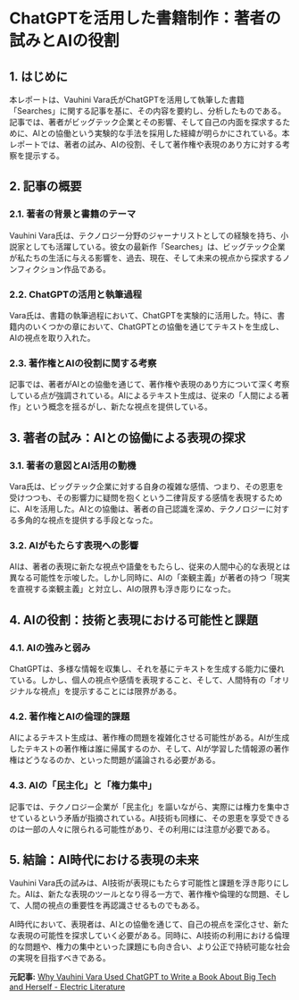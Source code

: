 # ChatGPTを活用した書籍制作：著者の試みとAIの役割

## 1. はじめに

本レポートは、Vauhini Vara氏がChatGPTを活用して執筆した書籍「Searches」に関する記事を基に、その内容を要約し、分析したものである。記事では、著者がビッグテック企業とその影響、そして自己の内面を探求するために、AIとの協働という実験的な手法を採用した経緯が明らかにされている。本レポートでは、著者の試み、AIの役割、そして著作権や表現のあり方に対する考察を提示する。

## 2. 記事の概要

### 2.1. 著者の背景と書籍のテーマ

Vauhini Vara氏は、テクノロジー分野のジャーナリストとしての経験を持ち、小説家としても活躍している。彼女の最新作「Searches」は、ビッグテック企業が私たちの生活に与える影響を、過去、現在、そして未来の視点から探求するノンフィクション作品である。

### 2.2. ChatGPTの活用と執筆過程

Vara氏は、書籍の執筆過程において、ChatGPTを実験的に活用した。特に、書籍内のいくつかの章において、ChatGPTとの協働を通じてテキストを生成し、AIの視点を取り入れた。

### 2.3. 著作権とAIの役割に関する考察

記事では、著者がAIとの協働を通じて、著作権や表現のあり方について深く考察している点が強調されている。AIによるテキスト生成は、従来の「人間による著作」という概念を揺るがし、新たな視点を提供している。

## 3. 著者の試み：AIとの協働による表現の探求

### 3.1. 著者の意図とAI活用の動機

Vara氏は、ビッグテック企業に対する自身の複雑な感情、つまり、その恩恵を受けつつも、その影響力に疑問を抱くという二律背反する感情を表現するために、AIを活用した。AIとの協働は、著者の自己認識を深め、テクノロジーに対する多角的な視点を提供する手段となった。

### 3.2. AIがもたらす表現への影響

AIは、著者の表現に新たな視点や語彙をもたらし、従来の人間中心的な表現とは異なる可能性を示唆した。しかし同時に、AIの「楽観主義」が著者の持つ「現実を直視する楽観主義」と対立し、AIの限界も浮き彫りになった。

## 4. AIの役割：技術と表現における可能性と課題

### 4.1. AIの強みと弱み

ChatGPTは、多様な情報を収集し、それを基にテキストを生成する能力に優れている。しかし、個人の視点や感情を表現すること、そして、人間特有の「オリジナルな視点」を提示することには限界がある。

### 4.2. 著作権とAIの倫理的課題

AIによるテキスト生成は、著作権の問題を複雑化させる可能性がある。AIが生成したテキストの著作権は誰に帰属するのか、そして、AIが学習した情報源の著作権はどうなるのか、といった問題が議論される必要がある。

### 4.3. AIの「民主化」と「権力集中」

記事では、テクノロジー企業が「民主化」を謳いながら、実際には権力を集中させているという矛盾が指摘されている。AI技術も同様に、その恩恵を享受できるのは一部の人々に限られる可能性があり、その利用には注意が必要である。

## 5. 結論：AI時代における表現の未来

Vauhini Vara氏の試みは、AI技術が表現にもたらす可能性と課題を浮き彫りにした。AIは、新たな表現のツールとなり得る一方で、著作権や倫理的な問題、そして、人間の視点の重要性を再認識させるものでもある。

AI時代において、表現者は、AIとの協働を通じて、自己の視点を深化させ、新たな表現の可能性を探求していく必要がある。同時に、AI技術の利用における倫理的な問題や、権力の集中といった課題にも向き合い、より公正で持続可能な社会の実現を目指すべきである。



**元記事:** [Why Vauhini Vara Used ChatGPT to Write a Book About Big Tech and Herself - Electric Literature](https://electricliterature.com/why-vauhini-vara-used-chatgpt-to-write-a-book-about-big-tech-and-herself/)